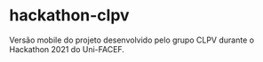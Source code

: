 # hackathon-clpv
Versão mobile do projeto desenvolvido pelo grupo CLPV durante o Hackathon 2021 do Uni-FACEF.
